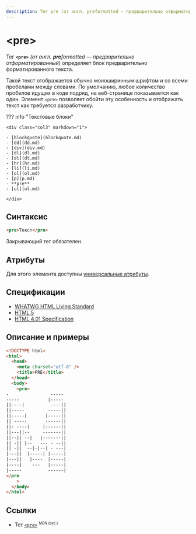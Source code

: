 ```yaml
---
description: Тег pre (от англ. preformatted — предварительно отформатированный) определяет блок предварительно форматированного текста
---
```


# &lt;pre&gt;

Тег **`<pre>`** _(от англ. **pre**formatted — предварительно отформатированный)_ определяет блок предварительно форматированного текста.

Такой текст отображается обычно моноширинным шрифтом и со всеми пробелами между словами. По умолчанию, любое количество пробелов идущих в коде подряд, на веб-странице показывается как один. Элемент `<pre>` позволяет обойти эту особенность и отображать текст как требуется разработчику.

??? info "Текстовые блоки"

    <div class="col3" markdown="1">

    - [blockquote](blockquote.md)
    - [dd](dd.md)
    - [div](div.md)
    - [dl](dl.md)
    - [dt](dt.md)
    - [hr](hr.md)
    - [li](li.md)
    - [ol](ol.md)
    - [p](p.md)
    - **pre**
    - [ul](ul.md)

    </div>

## Синтаксис

```html
<pre>Текст</pre>
```

Закрывающий тег обязателен.

## Атрибуты

Для этого элемента доступны [универсальные атрибуты](uni-attr.md).

## Спецификации

- [WHATWG HTML Living Standard](https://html.spec.whatwg.org/multipage/semantics.html#the-pre-element)
- [HTML 5](http://www.w3.org/TR/html5/grouping-content.html#the-pre-element)
- [HTML 4.01 Specification](http://www.w3.org/TR/html401/struct/text.html#h-9.3.4)

## Описание и примеры

```html
<!DOCTYPE html>
<html>
  <head>
    <meta charset="utf-8" />
    <title>PRE</title>
  </head>
  <body>
    <pre>
-                -----  
-----           |-----
||----|          ----||  
||-----         -----||  
||-----|       |-----||
|| -----       ------||
||- ----|     |------||
||---||--     -------||
||--|| --|   |-------||
|| -|| |--   --- - --||
|| -||  --|-|--| - ---|
|---||  |-----| |-----|
|---||   |----  |-----|
|----|    ---   |-----|
|-----          ------|
</pre
    >
  </body>
</html>
```

## Ссылки

- Тег [`<pre>`](https://developer.mozilla.org/ru/docs/Web/HTML/Element/pre) <sup><small>MDN (рус.)</small></sup>
